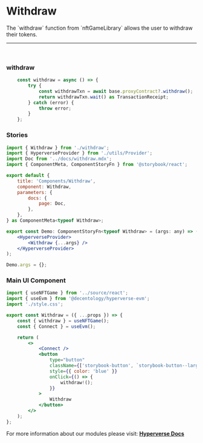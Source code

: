 # Withdraw

<p> The `withdraw` function from `nftGameLibrary` allows the user to withdraw their tokens. </p>

---

<br>

### withdraw

```jsx
	const withdraw = async () => {
		try {
			const withdrawTxn = await base.proxyContract?.withdraw();
			return withdrawTxn.wait() as TransactionReceipt;
		} catch (error) {
			throw error;
		}
	};
```

### Stories

```jsx
import { Withdraw } from './withdraw';
import { HyperverseProvider } from './utils/Provider';
import Doc from '../docs/withdraw.mdx';
import { ComponentMeta, ComponentStoryFn } from '@storybook/react';

export default {
	title: 'Components/Withdraw',
	component: Withdraw,
	parameters: {
		docs: {
			page: Doc,
		},
	},
} as ComponentMeta<typeof Withdraw>;

export const Demo: ComponentStoryFn<typeof Withdraw> = (args: any) => (
	<HyperverseProvider>
		<Withdraw {...args} />
	</HyperverseProvider>
);

Demo.args = {};
```

### Main UI Component

```jsx
import { useNFTGame } from '../source/react';
import { useEvm } from '@decentology/hyperverse-evm';
import './style.css';

export const Withdraw = ({ ...props }) => {
	const { withdraw } = useNFTGame();
	const { Connect } = useEvm();

	return (
		<>
			<Connect />
			<button
				type="button"
				className={['storybook-button', `storybook-button--large`].join(' ')}
				style={{ color: 'blue' }}
				onClick={() => {
					withdraw!();
				}}
			>
				Withdraw
			</button>
		</>
	);
};
```

For more information about our modules please visit: [**Hyperverse Docs**](docs.hyperverse.dev)
